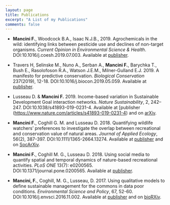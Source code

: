 ```yaml
---
layout: page
title: Publications
excerpt: "A List of my Publications"
comments: false
---
```


* **Mancini F.**, Woodcock B.A., Isaac N.J.B., 2019. Agrochemicals in the wild: identifying links between pesticide use and declines of non-target organisms. *Current Opinion in Environmental Science & Health*. DOI:10.1016/j.coesh.2019.07.003. Available at [publisher](https://doi.org/10.1016/j.coesh.2019.07.003).

* Travers H, Selinske M., Nuno A., Serban A., **Mancini F.**, Barychka T., Bush E., Rasolofoson R.A., Watson J.E.M., Milner-Gulland E.J. 2019. A manifesto for predictive conservation. *Biological Conservation* 237(2019), 12-18. DOI:10.1016/j.biocon.2019.05.059.  Available at [publisher](https://www.sciencedirect.com/science/article/pii/S0006320718316057?via%3Dihub).

* Lusseau D. & **Mancini F.** 2019. Income-based variation in Sustainable Development Goal interaction networks. *Nature Sustainability*, 2, 242–247. DOI:10.1038/s41893-019-0231-4. Available at [publisher (https://www.nature.com/articles/s41893-019-0231-4) and on [arXiv](https://arxiv.org/abs/1804.09095v1).

* **Mancini F.**, Coghill G. M. and Lusseau D. 2018. Quantifying wildlife watchers’ preferences to investigate the overlap between recreational and conservation value of natural areas. *Journal of Applied Ecology*, 56(2), 387-397. DOI:10.1111/1365-2664.13274. Available at [publisher](https://besjournals.onlinelibrary.wiley.com/doi/full/10.1111/1365-2664.13274) and on [SocArXiv](https://osf.io/preprints/socarxiv/vze7y/).

* **Mancini F.**, Coghill M. G., Lusseau D. 2018. Using social media to quantify spatial and temporal dynamics of nature-based recreational activities. *PLoS ONE* 13(7): e0200565. DOI:10.1371/journal.pone.0200565. Available at [publisher](https://doi.org/10.1371/journal.pone.0200565).

* **Mancini, F.**, Coghill, M. G., Lusseau, D. 2017. Using qualitative models to define sustainable management for the commons in data poor conditions. *Environmental Science and Policy*, 67, 52-60. DOI:10.1016/j.envsci.2016.11.002. Available at [publisher](https://www.sciencedirect.com/science/article/pii/S1462901116307912) and on [bioRXiv](https://doi.org/10.1101/063479).
